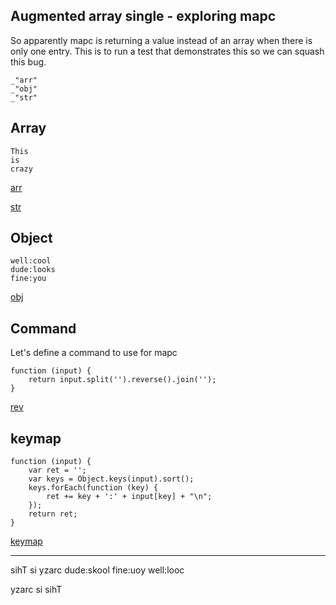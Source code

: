 Augmented array single - exploring mapc
---

So apparently mapc is returning a value instead of an array when there is only
one entry. This is to run a test that demonstrates this so we can squash this
bug. 

    _"arr"
    _"obj"
    _"str"

## Array

    This
    is
    crazy

[arr](# "store: | .split \n | mapc rev | .join \n")

[str](# "store: | mapc rev")

## Object

    well:cool
    dude:looks
    fine:you

[obj](# "store: | objectify | mapc rev | keymap")


## Command

Let's define a command to use for mapc

    function (input) {
        return input.split('').reverse().join('');
    }

[rev](# "define:")

## keymap

    function (input) {
        var ret = '';
        var keys = Object.keys(input).sort();
        keys.forEach(function (key) {
            ret += key + ':' + input[key] + "\n";
        });
        return ret;
    }

[keymap](# "define:")

---
sihT
si
yzarc
dude:skool
fine:uoy
well:looc

yzarc
si
sihT

